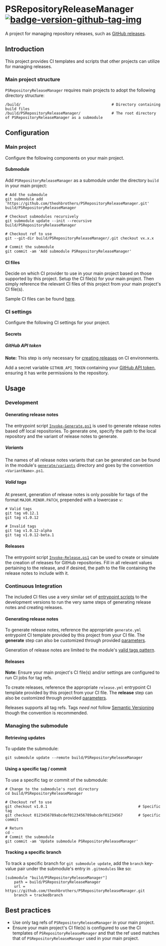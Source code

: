 # PSRepositoryReleaseManager [![badge-version-github-tag-img][]][badge-version-github-tag-src]

[badge-version-github-tag-img]: https://img.shields.io/github/v/tag/theohbrothers/PSRepositoryReleaseManager?style=flat-square
[badge-version-github-tag-src]: https://github.com/theohbrothers/PSRepositoryReleaseManager/releases

A project for managing repository releases, such as [GitHub releases](https://help.github.com/en/articles/about-releases).

## Introduction

This project provides CI templates and scripts that other projects can utilize for managing releases.

### Main project structure

`PSRepositoryReleaseManager` requires main projects to adopt the following directory structure:

```shell
/build/                                         # Directory containing build files
/build/PSRepositoryReleaseManager/              # The root directory of PSRepositoryReleaseManager as a submodule
```

## Configuration

### Main project

Configure the following components on your main project.

#### Submodule

Add `PSRepositoryReleaseManager` as a submodule under the directory `build` in your main project:

```shell
# Add the submodule
git submodule add 'https://github.com/theohbrothers/PSRepositoryReleaseManager.git' build/PSRepositoryReleaseManager

# Checkout submodules recursively
git submodule update --init --recursive build/PSRepositoryReleaseManager

# Checkout ref to use
git --git-dir build/PSRepositoryReleaseManager/.git checkout vx.x.x

# Commit the submodule
git commit -am 'Add submodule PSRepositoryReleaseManager'
```

#### CI files

Decide on which CI provider to use in your main project based on those supported by this project. Setup the CI file(s) for your main project. Then simply reference the relevant CI files of this project from your main project's CI file(s).

Sample CI files can be found [here](docs/samples/ci).

### CI settings

Configure the following CI settings for your project.

#### Secrets

##### GitHub API token

**Note:** This step is only necessary for [creating releases](#releases-1) on CI environments.

Add a secret variable `GITHUB_API_TOKEN` containing your [GitHub API token](https://help.github.com/en/articles/creating-a-personal-access-token-for-the-command-line), ensuring it has write permissions to the repository.

## Usage

### Development

#### Generating release notes

The entrypoint script [`Invoke-Generate.ps1`](src/scripts/dev/Invoke-Generate.ps1) is used to generate release notes based off local repositories. To generate one, specify the path to the local repository and the variant of release notes to generate.

##### Variants

The names of all release notes variants that can be generated can be found in the module's [`generate/variants`](src/PSRepositoryReleaseManager/generate/variants) directory and goes by the convention `<VariantName>.ps1`.

##### Valid tags

At present, generation of release notes is only possible for tags of the format `MAJOR.MINOR.PATCH`, prepended with a lowercase `v`:

```shell
# Valid tags
git tag v0.12.1
git tag v1.0.12

# Invalid tags
git tag v1.0.12-alpha
git tag v1.0.12-beta.1
```

#### Releases

The entrypoint script [`Invoke-Release.ps1`](src/scripts/dev/Invoke-Release.ps1) can be used to create or simulate the creation of releases for GitHub repositories. Fill in all relevant values pertaining to the release, and if desired, the path to the file containing the release notes to include with it.

### Continuous Integration

The included CI files use a very similar set of [entrypoint scripts](src/scripts/ci) to the development versions to run the very same steps of generating release notes and creating releases.

#### Generating release notes

To generate release notes, reference the appropriate `generate.yml` entrypoint CI template provided by this project from your CI file. The **generate** step can also be customized through provided [parameters](docs/samples/ci/azure-pipelines/custom/azure-pipelines.yml.generate.sample).

Generation of release notes are limited to the module's [valid tags pattern](#valid-tags).

#### Releases

**Note:** Ensure your main project's CI file(s) and/or settings are configured to run CI jobs for tag refs.

To create releases, reference the appropriate `release.yml` entrypoint CI template provided by this project from your CI file. The **release** step can also be customized through provided [parameters](docs/samples/ci/azure-pipelines/custom/azure-pipelines.yml.release.sample).

Releases supports all tag refs. Tags *need not* follow [Semantic Versioning](https://semver.org/) though the convention is recommended.

### Managing the submodule

#### Retrieving updates

To update the submodule:

```shell
git submodule update --remote build/PSRepositoryReleaseManager
```

#### Using a specific tag / commit

To use a specific tag or commit of the submodule:

```shell
# Change to the submodule's root directory
cd build/PSRepositoryReleaseManager

# Checkout ref to use
git checkout v1.0.1                                         # Specific tag
git checkout 0123456789abcdef0123456789abcdef01234567       # Specific commit

# Return
cd -
# Commit the submodule
git commit -am 'Update submodule PSRepositoryReleaseManager'
```

#### Tracking a specific branch

To track a specific branch for  `git submodule update`, add the `branch` key-value pair under the submodule's entry in `.gitmodules` like so:

```shell
[submodule "build/PSRepositoryReleaseManager"]
	path = build/PSRepositoryReleaseManager
	url = https://github.com/theohbrothers/PSRepositoryReleaseManager.git
	branch = trackedbranch
```

## Best practices

- Use only tag refs of `PSRepositoryReleaseManager` in your main project.
- Ensure your main project's CI file(s) is configured to use the CI templates of `PSRepositoryReleaseManager` and that the ref used matches that of `PSRepositoryReleaseManager` used in your main project.
